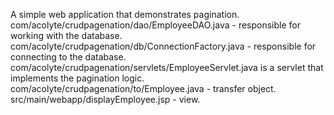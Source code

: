 A simple web application that demonstrates pagination.
com/acolyte/crudpagenation/dao/EmployeeDAO.java - responsible for working with the database.
com/acolyte/crudpagenation/db/ConnectionFactory.java - responsible for connecting to the database.
com/acolyte/crudpagenation/servlets/EmployeeServlet.java is a servlet that implements the pagination logic.
com/acolyte/crudpagenation/to/Employee.java - transfer object.
src/main/webapp/displayEmployee.jsp - view.

